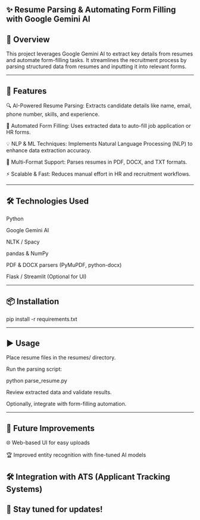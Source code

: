 ## ✨ **Resume Parsing & Automating Form Filling with Google Gemini AI**

## 📖 **Overview**

This project leverages Google Gemini AI to extract key details from resumes and automate form-filling tasks. It streamlines the recruitment process by parsing structured data from resumes and inputting it into relevant forms.

---

## 🚀 **Features**

🔍 AI-Powered Resume Parsing: Extracts candidate details like name, email, phone number, skills, and experience.

📄 Automated Form Filling: Uses extracted data to auto-fill job application or HR forms.

💡 NLP & ML Techniques: Implements Natural Language Processing (NLP) to enhance data extraction accuracy.

📂 Multi-Format Support: Parses resumes in PDF, DOCX, and TXT formats.

⚡ Scalable & Fast: Reduces manual effort in HR and recruitment workflows.

---
## 🛠️ **Technologies Used**

Python

Google Gemini AI

NLTK / Spacy

pandas & NumPy

PDF & DOCX parsers (PyMuPDF, python-docx)

Flask / Streamlit (Optional for UI)

---

## 📦 **Installation**

pip install -r requirements.txt

---

## ▶️ **Usage**

Place resume files in the resumes/ directory.

Run the parsing script:

python parse_resume.py

Review extracted data and validate results.

Optionally, integrate with form-filling automation.

---
## 📌 **Future Improvements**

🌐 Web-based UI for easy uploads

🏆 Improved entity recognition with fine-tuned AI models

## 🛠️ **Integration with ATS (Applicant Tracking Systems)**

## 🚀 **Stay tuned for updates!**

